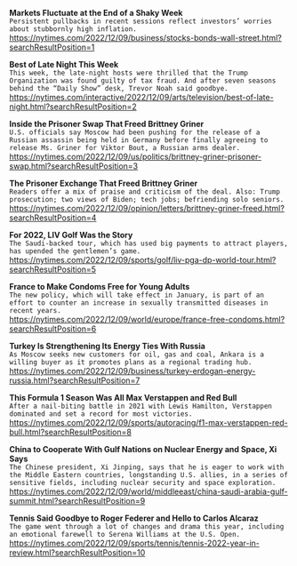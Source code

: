 **Markets Fluctuate at the End of a Shaky Week**\
`Persistent pullbacks in recent sessions reflect investors’ worries about stubbornly high inflation.`\
https://nytimes.com/2022/12/09/business/stocks-bonds-wall-street.html?searchResultPosition=1

**Best of Late Night This Week**\
`This week, the late-night hosts were thrilled that the Trump Organization was found guilty of tax fraud. And after seven seasons behind the “Daily Show” desk, Trevor Noah said goodbye.`\
https://nytimes.com/interactive/2022/12/09/arts/television/best-of-late-night.html?searchResultPosition=2

**Inside the Prisoner Swap That Freed Brittney Griner**\
`U.S. officials say Moscow had been pushing for the release of a Russian assassin being held in Germany before finally agreeing to release Ms. Griner for Viktor Bout, a Russian arms dealer.`\
https://nytimes.com/2022/12/09/us/politics/brittney-griner-prisoner-swap.html?searchResultPosition=3

**The Prisoner Exchange That Freed Brittney Griner**\
`Readers offer a mix of praise and criticism of the deal. Also: Trump prosecution; two views of Biden; tech jobs; befriending solo seniors.`\
https://nytimes.com/2022/12/09/opinion/letters/brittney-griner-freed.html?searchResultPosition=4

**For 2022, LIV Golf Was the Story**\
`The Saudi-backed tour, which has used big payments to attract players, has upended the gentlemen’s game.`\
https://nytimes.com/2022/12/09/sports/golf/liv-pga-dp-world-tour.html?searchResultPosition=5

**France to Make Condoms Free for Young Adults**\
`The new policy, which will take effect in January, is part of an effort to counter an increase in sexually transmitted diseases in recent years.`\
https://nytimes.com/2022/12/09/world/europe/france-free-condoms.html?searchResultPosition=6

**Turkey Is Strengthening Its Energy Ties With Russia**\
`As Moscow seeks new customers for oil, gas and coal, Ankara is a willing buyer as it promotes plans as a regional trading hub.`\
https://nytimes.com/2022/12/09/business/turkey-erdogan-energy-russia.html?searchResultPosition=7

**This Formula 1 Season Was All Max Verstappen and Red Bull**\
`After a nail-biting battle in 2021 with Lewis Hamilton, Verstappen dominated and set a record for most victories.`\
https://nytimes.com/2022/12/09/sports/autoracing/f1-max-verstappen-red-bull.html?searchResultPosition=8

**China to Cooperate With Gulf Nations on Nuclear Energy and Space, Xi Says**\
`The Chinese president, Xi Jinping, says that he is eager to work with the Middle Eastern countries, longstanding U.S. allies, in a series of sensitive fields, including nuclear security and space exploration.`\
https://nytimes.com/2022/12/09/world/middleeast/china-saudi-arabia-gulf-summit.html?searchResultPosition=9

**Tennis Said Goodbye to Roger Federer and Hello to Carlos Alcaraz**\
`The game went through a lot of changes and drama this year, including an emotional farewell to Serena Williams at the U.S. Open.`\
https://nytimes.com/2022/12/09/sports/tennis/tennis-2022-year-in-review.html?searchResultPosition=10

